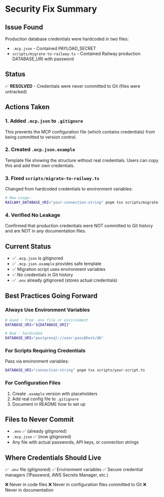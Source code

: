 # Security Fix Summary

## Issue Found
Production database credentials were hardcoded in two files:
- `.mcp.json` - Contained PAYLOAD_SECRET
- `scripts/migrate-to-railway.ts` - Contained Railway production DATABASE_URI with password

## Status
✅ **RESOLVED** - Credentials were never committed to Git (files were untracked)

## Actions Taken

### 1. Added `.mcp.json` to `.gitignore`
This prevents the MCP configuration file (which contains credentials) from being committed to version control.

### 2. Created `.mcp.json.example`
Template file showing the structure without real credentials. Users can copy this and add their own credentials.

### 3. Fixed `scripts/migrate-to-railway.ts`
Changed from hardcoded credentials to environment variables:
```bash
# New usage:
RAILWAY_DATABASE_URI="your-connection-string" pnpm tsx scripts/migrate-to-railway.ts
```

### 4. Verified No Leakage
Confirmed that production credentials were NOT committed to Git history and are NOT in any documentation files.

## Current Status
- ✅ `.mcp.json` is gitignored
- ✅ `.mcp.json.example` provides safe template
- ✅ Migration script uses environment variables
- ✅ No credentials in Git history
- ✅ `.env` already gitignored (stores actual credentials)

## Best Practices Going Forward

### Always Use Environment Variables
```bash
# Good - from .env file or environment
DATABASE_URI="${DATABASE_URI}"

# Bad - hardcoded
DATABASE_URI="postgresql://user:pass@host/db"
```

### For Scripts Requiring Credentials
Pass via environment variables:
```bash
DATABASE_URI="connection-string" pnpm tsx scripts/your-script.ts
```

### For Configuration Files
1. Create `.example` version with placeholders
2. Add real config file to `.gitignore`
3. Document in README how to set up

## Files to Never Commit
- `.env` ✅ (already gitignored)
- `.mcp.json` ✅ (now gitignored)
- Any file with actual passwords, API keys, or connection strings

## Where Credentials Should Live
✅ `.env` file (gitignored)
✅ Environment variables
✅ Secure credential managers (1Password, AWS Secrets Manager, etc.)

❌ Never in code files
❌ Never in configuration files committed to Git
❌ Never in documentation
